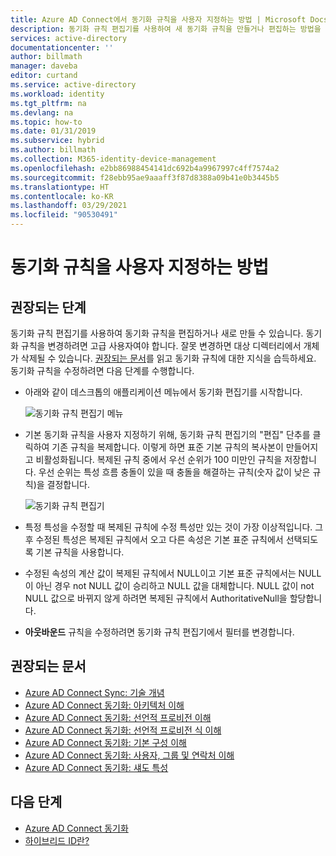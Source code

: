 ```yaml
---
title: Azure AD Connect에서 동기화 규칙을 사용자 지정하는 방법 | Microsoft Docs
description: 동기화 규칙 편집기를 사용하여 새 동기화 규칙을 만들거나 편집하는 방법을 알아봅니다.
services: active-directory
documentationcenter: ''
author: billmath
manager: daveba
editor: curtand
ms.service: active-directory
ms.workload: identity
ms.tgt_pltfrm: na
ms.devlang: na
ms.topic: how-to
ms.date: 01/31/2019
ms.subservice: hybrid
ms.author: billmath
ms.collection: M365-identity-device-management
ms.openlocfilehash: e2bb86988454141dc692b4a9967997c4ff7574a2
ms.sourcegitcommit: f28ebb95ae9aaaff3f87d8388a09b41e0b3445b5
ms.translationtype: HT
ms.contentlocale: ko-KR
ms.lasthandoff: 03/29/2021
ms.locfileid: "90530491"
---
```

# <a name="how-to-customize-a-synchronization-rule"></a>동기화 규칙을 사용자 지정하는 방법

## <a name="recommended-steps"></a>**권장되는 단계**

동기화 규칙 편집기를 사용하여 동기화 규칙을 편집하거나 새로 만들 수 있습니다. 동기화 규칙을 변경하려면 고급 사용자여야 합니다. 잘못 변경하면 대상 디렉터리에서 개체가 삭제될 수 있습니다. [권장되는 문서](#recommended-documents)를 읽고 동기화 규칙에 대한 지식을 습득하세요. 동기화 규칙을 수정하려면 다음 단계를 수행합니다.

* 아래와 같이 데스크톱의 애플리케이션 메뉴에서 동기화 편집기를 시작합니다.

    ![동기화 규칙 편집기 메뉴](media/how-to-connect-create-custom-sync-rule/how-to-connect-create-custom-sync-rule/syncruleeditormenu.png)

* 기본 동기화 규칙을 사용자 지정하기 위해, 동기화 규칙 편집기의 "편집" 단추를 클릭하여 기존 규칙을 복제합니다. 이렇게 하면 표준 기본 규칙의 복사본이 만들어지고 비활성화됩니다. 복제된 규칙 중에서 우선 순위가 100 미만인 규칙을 저장합니다.  우선 순위는 특성 흐름 충돌이 있을 때 충돌을 해결하는 규칙(숫자 값이 낮은 규칙)을 결정합니다.

    ![동기화 규칙 편집기](media/how-to-connect-create-custom-sync-rule/how-to-connect-create-custom-sync-rule/clonerule.png)

* 특정 특성을 수정할 때 복제된 규칙에 수정 특성만 있는 것이 가장 이상적입니다.  그 후 수정된 특성은 복제된 규칙에서 오고 다른 속성은 기본 표준 규칙에서 선택되도록 기본 규칙을 사용합니다. 

* 수정된 속성의 계산 값이 복제된 규칙에서 NULL이고 기본 표준 규칙에서는 NULL이 아닌 경우 not NULL 값이 승리하고 NULL 값을 대체합니다. NULL 값이 not NULL 값으로 바뀌지 않게 하려면 복제된 규칙에서 AuthoritativeNull을 할당합니다.

* **아웃바운드** 규칙을 수정하려면 동기화 규칙 편집기에서 필터를 변경합니다.

## <a name="recommended-documents"></a>**권장되는 문서**
* [Azure AD Connect Sync: 기술 개념](./how-to-connect-sync-technical-concepts.md)
* [Azure AD Connect 동기화: 아키텍처 이해](./concept-azure-ad-connect-sync-architecture.md)
* [Azure AD Connect 동기화: 선언적 프로비전 이해](./concept-azure-ad-connect-sync-declarative-provisioning.md)
* [Azure AD Connect 동기화: 선언적 프로비전 식 이해](./concept-azure-ad-connect-sync-declarative-provisioning-expressions.md)
* [Azure AD Connect 동기화: 기본 구성 이해](./concept-azure-ad-connect-sync-default-configuration.md)
* [Azure AD Connect 동기화: 사용자, 그룹 및 연락처 이해](./concept-azure-ad-connect-sync-user-and-contacts.md)
* [Azure AD Connect 동기화: 섀도 특성](./how-to-connect-syncservice-shadow-attributes.md)

## <a name="next-steps"></a>다음 단계
- [Azure AD Connect 동기화](how-to-connect-sync-whatis.md)
- [하이브리드 ID란?](whatis-hybrid-identity.md)